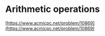 # Arithmetic operations

[https://www.acmicpc.net/problem/10869](https://www.acmicpc.net/problem/10869)